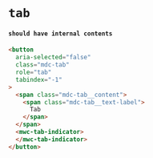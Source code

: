 # `tab`

#### `should have internal contents`

```html
<button
  aria-selected="false"
  class="mdc-tab"
  role="tab"
  tabindex="-1"
>
  <span class="mdc-tab__content">
    <span class="mdc-tab__text-label">
      Tab
    </span>
  </span>
  <mwc-tab-indicator>
  </mwc-tab-indicator>
</button>

```

